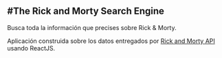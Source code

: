 #The Rick and Morty Search Engine
----------------------------------
Busca toda la información que precises sobre Rick & Morty.

Aplicación construida sobre los datos entregados por [Rick and Morty API](https://rickandmortyapi.com/)  usando ReactJS.
